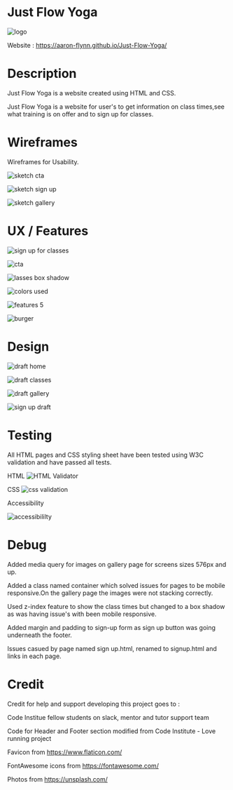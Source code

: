 # Just Flow Yoga 
![logo](https://github.com/Aaron-Flynn/Just-Flow-Yoga/assets/170866088/b36f77ed-b001-4fed-a000-aa427cc9a547)

Website : https://aaron-flynn.github.io/Just-Flow-Yoga/

# Description
Just Flow Yoga is a website created using HTML and CSS.

Just Flow Yoga is a website for user's to get information on class times,see what training is on offer and to sign up for classes.

# Wireframes
Wireframes for Usability.


![sketch cta](https://github.com/Aaron-Flynn/Just-Flow-Yoga/assets/170866088/0a504437-a480-4ac4-8ca7-7422a86275b5)



![sketch sign up](https://github.com/Aaron-Flynn/Just-Flow-Yoga/assets/170866088/353a629f-f88b-4efd-93a4-8a32931bfe9e)


![sketch gallery](https://github.com/Aaron-Flynn/Just-Flow-Yoga/assets/170866088/006c18e1-ebb4-47c7-b37e-d7d775a13e80)

# UX / Features

![sign up for classes](https://github.com/Aaron-Flynn/Just-Flow-Yoga/assets/170866088/59a5183e-abc4-48ff-bc9c-d4a05b05f1b1)

![cta](https://github.com/Aaron-Flynn/Just-Flow-Yoga/assets/170866088/5ce9dc66-a65e-40a0-879f-fc51add769a1)

![lasses box shadow](https://github.com/Aaron-Flynn/Just-Flow-Yoga/assets/170866088/1eb78be5-be14-4ba0-b1be-e15b4bc38bfd)

![colors used](https://github.com/Aaron-Flynn/Just-Flow-Yoga/assets/170866088/50501173-012b-4773-b213-36e1dcdeae69)

![features 5](https://github.com/Aaron-Flynn/Just-Flow-Yoga/assets/170866088/648c393e-f22e-467e-a2ee-695ad08f8f3f)

![burger](https://github.com/Aaron-Flynn/Just-Flow-Yoga/assets/170866088/323af2fe-71f5-405b-bef0-51e18d78a5b8)

# Design 

![draft home](https://github.com/Aaron-Flynn/Just-Flow-Yoga/assets/170866088/bcbec20f-e5f6-4d58-9a23-061b8b76d0b5)

![draft classes](https://github.com/Aaron-Flynn/Just-Flow-Yoga/assets/170866088/7b9010f4-ba56-4057-97d2-3cd1b6cc6500)

![draft gallery ](https://github.com/Aaron-Flynn/Just-Flow-Yoga/assets/170866088/0bfc8efc-cb4e-4d2d-8069-66dedf0c2d3e)

![sign up draft](https://github.com/Aaron-Flynn/Just-Flow-Yoga/assets/170866088/37433ec4-aaa6-4f29-8e0f-fbe9f67f86af)

# Testing 
All HTML pages and CSS styling sheet have been tested using W3C validation and have passed all tests.

HTML
![HTML Validator](https://github.com/Aaron-Flynn/Just-Flow-Yoga/assets/170866088/e9b596fd-aae6-450a-b566-797c77580c7e)

CSS
![css validation](https://github.com/Aaron-Flynn/Just-Flow-Yoga/assets/170866088/02f907bd-2b4e-4d8a-9da6-4d0cda178fb9)

Accessibility

![accessibililty](https://github.com/Aaron-Flynn/Just-Flow-Yoga/assets/170866088/91fdf5b8-6605-46d1-b4f6-4fef25c8ec06)


# Debug
Added media query for images on gallery page for screens sizes 576px and up.

Added a class named container which solved issues for pages to be mobile responsive.On the gallery page the images were not stacking correctly.

Used z-index feature to show the class times but changed to a box shadow as was having issue's with been mobile responsive.

Added margin and padding to sign-up form as sign up button was going underneath the footer.

Issues casued by page named sign up.html, renamed to signup.html and links in each page.


# Credit
Credit for help and support developing this project goes to :

Code Institue fellow students on slack, mentor and tutor support team

Code for Header and Footer section modified from Code Institute - Love running project

Favicon from https://www.flaticon.com/

FontAwesome icons from https://fontawesome.com/

Photos from https://unsplash.com/


